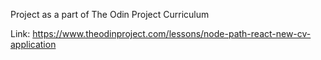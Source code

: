 Project as a part of The Odin Project Curriculum

Link: https://www.theodinproject.com/lessons/node-path-react-new-cv-application